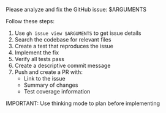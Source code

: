 Please analyze and fix the GitHub issue: $ARGUMENTS

Follow these steps:

1. Use `gh issue view $ARGUMENTS` to get issue details
2. Search the codebase for relevant files
3. Create a test that reproduces the issue
4. Implement the fix
5. Verify all tests pass
6. Create a descriptive commit message
7. Push and create a PR with:
   - Link to the issue
   - Summary of changes
   - Test coverage information

IMPORTANT: Use thinking mode to plan before implementing
